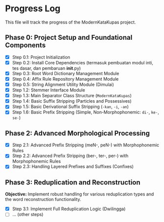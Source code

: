# Progress Log

This file will track the progress of the ModernKataKupas project.

## Phase 0: Project Setup and Foundational Components

- [x] Step 0.1: Project Initialization
- [x] Step 0.2: Install Core Dependencies (termasuk pembuatan modul inti, tes dasar, dan pembaruan __init__.py)
- [x] Step 0.3: Root Word Dictionary Management Module
- [x] Step 0.4: Affix Rule Repository Management Module
- [x] Step 0.5: String Alignment Utility Module (Dimulai)
- [x] Step 1.2: Stemmer Interface Module
- [x] Step 1.3: Main Separator Class Structure (`ModernKataKupas`)
- [x] Step 1.4: Basic Suffix Stripping (Particles and Possessives)
- [x] Step 1.5: Basic Derivational Suffix Stripping (`-kan`, `-i`, `-an`)
- [x] Step 1.6: Basic Prefix Stripping (Simple, Non-Morphophonemic: `di-`, `ke-`, `se-`)

## Phase 2: Advanced Morphological Processing

- [x] Step 2.1: Advanced Prefix Stripping (meN-, peN-) with Morphophonemic Rules
- [x] Step 2.2: Advanced Prefix Stripping (ber-, ter-, per-) with Morphophonemic Rules
- [x] Step 2.3: Handling Layered Prefixes and Suffixes (Confixes)

## Phase 3: Reduplication and Reconstruction

**Objective:** Implement robust handling for various reduplication types and the word reconstruction functionality.

- [x] Step 3.1: Implement Full Reduplication Logic (Dwilingga)
- [ ] ... (other steps)